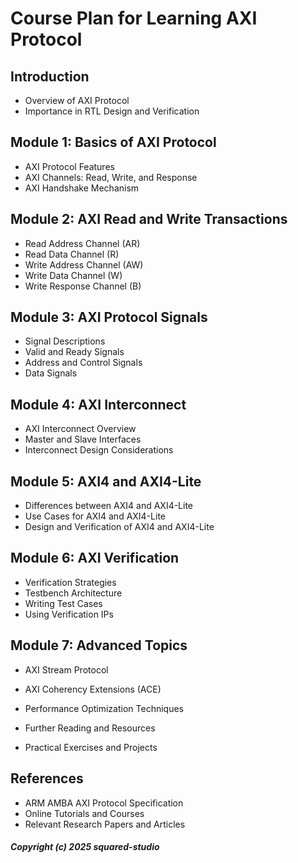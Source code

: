 # Course Plan for Learning AXI Protocol

## Introduction
- Overview of AXI Protocol
- Importance in RTL Design and Verification

## Module 1: Basics of AXI Protocol
- AXI Protocol Features
- AXI Channels: Read, Write, and Response
- AXI Handshake Mechanism

## Module 2: AXI Read and Write Transactions
- Read Address Channel (AR)
- Read Data Channel (R)
- Write Address Channel (AW)
- Write Data Channel (W)
- Write Response Channel (B)

## Module 3: AXI Protocol Signals
- Signal Descriptions
- Valid and Ready Signals
- Address and Control Signals
- Data Signals

## Module 4: AXI Interconnect
- AXI Interconnect Overview
- Master and Slave Interfaces
- Interconnect Design Considerations

## Module 5: AXI4 and AXI4-Lite
- Differences between AXI4 and AXI4-Lite
- Use Cases for AXI4 and AXI4-Lite
- Design and Verification of AXI4 and AXI4-Lite

## Module 6: AXI Verification
- Verification Strategies
- Testbench Architecture
- Writing Test Cases
- Using Verification IPs

## Module 7: Advanced Topics
- AXI Stream Protocol
- AXI Coherency Extensions (ACE)
- Performance Optimization Techniques

- Further Reading and Resources
- Practical Exercises and Projects

## References
- ARM AMBA AXI Protocol Specification
- Online Tutorials and Courses
- Relevant Research Papers and Articles

##### Copyright (c) 2025 squared-studio

